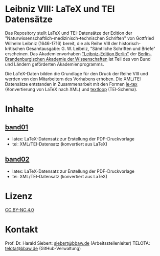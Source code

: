 # Leibniz VIII: LaTeX und TEI Datensätze

Das Repository stellt LaTeX und TEI-Datensätze der Edition der "Naturwissenschaftlich-medizinisch-technischen Schriften" von Gottfried Wilhelm Leibniz (1646-1716) bereit, die als Reihe VIII der historisch-kritischen Gesamtausgabe: G. W. Leibniz, "Sämtliche Schriften und Briefe" erscheinen. Das Akademienvorhaben ["Leibniz-Edition Berlin"](http://leibniz-berlin.bbaw.de/) der [Berlin-Brandenburgischen Akademie der Wissenschaften](https://www.bbaw.de/) ist Teil des von Bund und Ländern geförderten Akademienprogramms.

Die LaTeX-Daten bilden die Grundlage für den Druck der Reihe VIII und werden von den Mitarbeitern des Vorhabens erhoben. Die XML/TEI Datensätze entstanden in Zusammenarbeit mit den Formen [le-tex](https://www.le-tex.de/de/index.html) (Konvertierung von LaTeX nach XML) und [textloop](https://textloop.de/) (TEI-Schema).

# Inhalte

## [band01](https://github.com/telota/LeibnizVIII-LaTeX_TEI/tree/main/band01)

* latex: LaTeX-Datensatz zur Erstellung der PDF-Druckvorlage
* tei: XML/TEI-Datensatz (konvertiert aus LaTeX)

## [band02](https://github.com/telota/LeibnizVIII-LaTeX_TEI/tree/main/band02)

* latex: LaTeX-Datensatz zur Erstellung der PDF-Druckvorlage
* tei: XML/TEI-Datensatz (konvertiert aus LaTeX)

# Lizenz

[CC BY-NC 4.0](https://creativecommons.org/licenses/by-nc/4.0/)

# Kontakt

Prof. Dr. Harald Siebert: siebert@bbaw.de (Arbeitsstellenleiter)
TELOTA: telota@bbaw.de (GitHub-Verwaltung)
